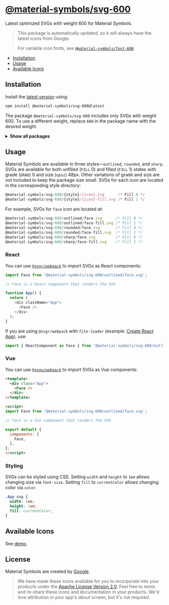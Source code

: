 # [@material-symbols/svg-600](https://github.com/marella/material-symbols/tree/main/svg/600)

Latest optimized SVGs with weight 600 for Material Symbols.

> This package is automatically updated, so it will always have the latest icons from Google.

> For variable icon fonts, see [`@material-symbols/font-600`](https://www.npmjs.com/package/@material-symbols/font-600)

- [Installation](#installation)
- [Usage](#usage)
- [Available Icons](#available-icons)

## Installation

Install the [latest version][releases] using:

```sh
npm install @material-symbols/svg-600@latest
```

The package `@material-symbols/svg-600` includes only SVGs with weight 600. To use a different weight, replace `600` in the package name with the desired weight.

<details>
<summary><strong>Show all packages</strong></summary><br>

| Package                                                                                | Weight |
| :------------------------------------------------------------------------------------- | :----- |
| [`@wirechunk/material-symbols-react-200`](https://www.npmjs.com/package/@wirechunk/material-symbols-react-200) | 200    |
| [`@wirechunk/material-symbols-react-300`](https://www.npmjs.com/package/@wirechunk/material-symbols-react-300) | 300    |
| [`@wirechunk/material-symbols-react-400`](https://www.npmjs.com/package/@wirechunk/material-symbols-react-400) | 400    |
| [`@wirechunk/material-symbols-react-500`](https://www.npmjs.com/package/@wirechunk/material-symbols-react-500) | 500    |
| [`@wirechunk/material-symbols-react-600`](https://www.npmjs.com/package/@wirechunk/material-symbols-react-600) | 600    |

</details>

## Usage

Material Symbols are available in three styles&mdash;`outlined`, `rounded`, and `sharp`. SVGs are available for both unfilled (`FILL` 0) and filled (`FILL` 1) states with grade (`GRAD`) 0 and size (`opsz`) 48px. Other variations of grade and size are not included to keep the package size small. SVGs for each icon are located in the corresponding style directory:

```js
@material-symbols/svg-600/{style}/{icon}.svg      /* Fill 0 */
@material-symbols/svg-600/{style}/{icon}-fill.svg /* Fill 1 */
```

For example, SVGs for `face` icon are located at:

```js
@material-symbols/svg-600/outlined/face.svg      /* Fill 0 */
@material-symbols/svg-600/outlined/face-fill.svg /* Fill 1 */
@material-symbols/svg-600/rounded/face.svg       /* Fill 0 */
@material-symbols/svg-600/rounded/face-fill.svg  /* Fill 1 */
@material-symbols/svg-600/sharp/face.svg         /* Fill 0 */
@material-symbols/svg-600/sharp/face-fill.svg    /* Fill 1 */
```

### React

You can use [`@svgr/webpack`](https://www.npmjs.com/package/@svgr/webpack) to import SVGs as React components:

```js
import Face from '@material-symbols/svg-600/outlined/face.svg';

// Face is a React component that renders the SVG

function App() {
  return (
    <div className="App">
      <Face />
    </div>
  );
}
```

If you are using `@svgr/webpack` with `file-loader` (example: [Create React App](https://create-react-app.dev/docs/adding-images-fonts-and-files/#adding-svgs)), use:

```js
import { ReactComponent as Face } from '@material-symbols/svg-600/outlined/face.svg';
```

### Vue

You can use [`@svgv/webpack`](https://www.npmjs.com/package/@svgv/webpack) to import SVGs as Vue components:

```html
<template>
  <div class="App">
    <Face />
  </div>
</template>

<script>
import Face from '@material-symbols/svg-600/outlined/face.svg';

// Face is a Vue component that renders the SVG

export default {
  components: {
    Face,
  },
};
</script>
```

### Styling

SVGs can be styled using CSS. Setting `width` and `height` to `1em` allows changing size via `font-size`. Setting `fill` to `currentColor` allows changing color via `color`.

```css
.App svg {
  width: 1em;
  height: 1em;
  fill: currentColor;
}
```

## Available Icons

See [demo].

## License

Material Symbols are created by [Google](https://github.com/google/material-design-icons#license).

> We have made these icons available for you to incorporate into your products under the [Apache License Version 2.0][license]. Feel free to remix and re-share these icons and documentation in your products.
We'd love attribution in your app's *about* screen, but it's not required.

[releases]: https://github.com/marella/material-symbols/releases
[license]: https://github.com/marella/material-symbols/blob/main/svg/600/LICENSE
[demo]: https://marella.github.io/material-symbols/demo/
